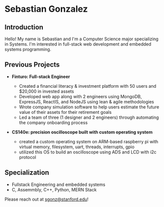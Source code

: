 # Sebastian Gonzalez

## Introduction

Hello! My name is Sebastian and I'm a Computer Science major specializing in Systems. I'm interested in full-stack web development and embedded systems programming.

## Previous Projects

- **Finturo: Full-stack Engineer**
  - Created a financial literacy & investment platform with 50 users and $20,000 in invested assets 
  - Developed web app along with 2 engineers using MongoDB, ExpressJS, ReactIS, and NodeJS using lean & agile methodologies
  - Wrote company simulation software to help users estimate the future value of their assets for their retirement goals
  - Led a team of three (1 designer and 2 engineers) through automating the company onboarding process

- **CS140e: precision oscilloscope built with custom operating system**
   - created a custom operating system on ARM-based raspberry pi with virtual memory, filesystem, uart, threads, interrupts, gpio 
   - utilized this OS to build an oscilloscope using ADS and LCD with i2c protocol

## Specialization

- Fullstack Engineering and embedded systems
- C, Assemmbly, C++, Python, MERN Stack

Please reach out at sgonz@stanford.edu! 